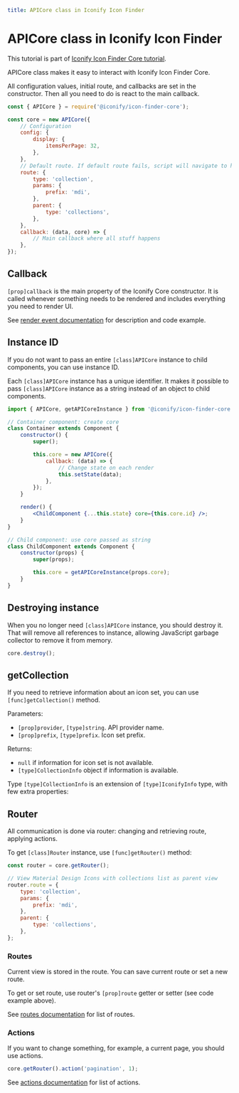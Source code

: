 ```yaml
title: APICore class in Iconify Icon Finder
```

# APICore class in Iconify Icon Finder

This tutorial is part of [Iconify Icon Finder Core tutorial](../index.md).

APICore class makes it easy to interact with Iconify Icon Finder Core.

All configuration values, initial route, and callbacks are set in the constructor. Then all you need to do is react to the main callback.

```js
const { APICore } = require('@iconify/icon-finder-core');

const core = new APICore({
	// Configuration
	config: {
		display: {
			itemsPerPage: 32,
		},
	},
	// Default route. If default route fails, script will navigate to home page
	route: {
		type: 'collection',
		params: {
			prefix: 'mdi',
		},
		parent: {
			type: 'collections',
		},
	},
	callback: (data, core) => {
		// Main callback where all stuff happens
	},
});
```

## Callback

`[prop]callback` is the main property of the Iconify Core constructor. It is called whenever something needs to be rendered and includes everything you need to render UI.

See [render event documentation](./render.md) for description and code example.

## Instance ID

If you do not want to pass an entire `[class]APICore` instance to child components, you can use instance ID.

Each `[class]APICore` instance has a unique identifier. It makes it possible to pass `[class]APICore` instance as a string instead of an object to child components.

```jsx
import { APICore, getAPICoreInstance } from '@iconify/icon-finder-core';

// Container component: create core
class Container extends Component {
	constructor() {
		super();

		this.core = new APICore({
			callback: (data) => {
				// Change state on each render
				this.setState(data);
			},
		});
	}

	render() {
		<ChildComponent {...this.state} core={this.core.id} />;
	}
}

// Child component: use core passed as string
class ChildComponent extends Component {
	constructor(props) {
		super(props);

		this.core = getAPICoreInstance(props.core);
	}
}
```

## Destroying instance

When you no longer need `[class]APICore` instance, you should destroy it. That will remove all references to instance, allowing JavaScript garbage collector to remove it from memory.

```js
core.destroy();
```

## getCollection

If you need to retrieve information about an icon set, you can use `[func]getCollection()` method.

Parameters:

- `[prop]provider`, `[type]string`. API provider name.
- `[prop]prefix`, `[type]prefix`. Icon set prefix.

Returns:

- `null` if information for icon set is not available.
- `[type]CollectionInfo` object if information is available.

Type `[type]CollectionInfo` is an extension of `[type]IconifyInfo` type, with few extra properties:

## Router

All communication is done via router: changing and retrieving route, applying actions.

To get `[class]Router` instance, use `[func]getRouter()` method:

```js
const router = core.getRouter();

// View Material Design Icons with collections list as parent view
router.route = {
	type: 'collection',
	params: {
		prefix: 'mdi',
	},
	parent: {
		type: 'collections',
	},
};
```

### Routes

Current view is stored in the route. You can save current route or set a new route.

To get or set route, use router's `[prop]route` getter or setter (see code example above).

See [routes documentation](./routes.md) for list of routes.

### Actions

If you want to change something, for example, a current page, you should use actions.

```js
core.getRouter().action('pagination', 1);
```

See [actions documentation](./actions.md) for list of actions.

